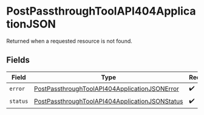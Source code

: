 # PostPassthroughToolAPI404ApplicationJSON

Returned when a requested resource is not found.


## Fields

| Field                                                                                                                       | Type                                                                                                                        | Required                                                                                                                    | Description                                                                                                                 |
| --------------------------------------------------------------------------------------------------------------------------- | --------------------------------------------------------------------------------------------------------------------------- | --------------------------------------------------------------------------------------------------------------------------- | --------------------------------------------------------------------------------------------------------------------------- |
| `error`                                                                                                                     | [PostPassthroughToolAPI404ApplicationJSONError](../../models/operations/postpassthroughtoolapi404applicationjsonerror.md)   | :heavy_check_mark:                                                                                                          | N/A                                                                                                                         |
| `status`                                                                                                                    | [PostPassthroughToolAPI404ApplicationJSONStatus](../../models/operations/postpassthroughtoolapi404applicationjsonstatus.md) | :heavy_check_mark:                                                                                                          | N/A                                                                                                                         |
